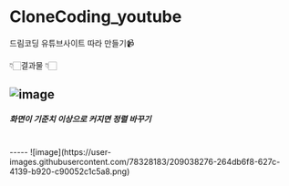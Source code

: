 # CloneCoding_youtube
드림코딩 유튜브사이트 따라 만들기📹

👇🏻결과물 👇🏻

![image](https://user-images.githubusercontent.com/78328183/209038206-fcd9a27f-9b9a-4fd9-825d-89a902b18b24.png)
-----
<h5>화면이 기준치 이상으로 커지면 정렬 바꾸기 </h5><br>
-----
![image](https://user-images.githubusercontent.com/78328183/209038276-264db6f8-627c-4139-b920-c90052c1c5a8.png)
